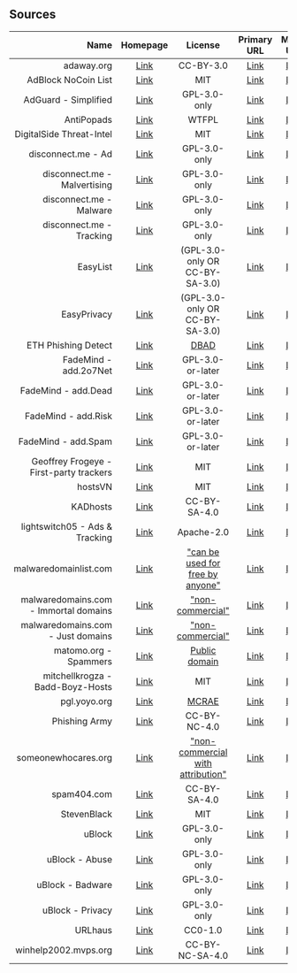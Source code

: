 ## Sources

| Name                                    | Homepage                                              | License                                                           | Primary URL                                       | Mirror URL                                        |
|----------------------------------------:|:-----------------------------------------------------:|:-----------------------------------------------------------------:|:-------------------------------------------------:|:-------------------------------------------------:|
| adaway.org                              | [Link][homepage-adaway.org]                           | CC-BY-3.0                                                         | [Link][source-adaway.org]                         | [Link][mirror-adaway.org]                         |
| AdBlock NoCoin List                     | [Link][homepage-adblock-nocoin-list]                  | MIT                                                               | [Link][source-adblock-nocoin-list]                | [Link][mirror-adblock-nocoin-list]                |
| AdGuard - Simplified                    | [Link][homepage-adguard-simplified]                   | GPL-3.0-only                                                      | [Link][source-adguard-simplified]                 | [Link][mirror-adguard-simplified]                 |
| AntiPopads                              | [Link][homepage-antipopads]                           | WTFPL                                                             | [Link][source-antipopads]                         | [Link][mirror-antipopads]                         |
| DigitalSide Threat-Intel                | [Link][homepage-digitalside-threat-intel]             | MIT                                                               | [Link][source-digitalside-threat-intel]           | [Link][mirror-digitalside-threat-intel]           |
| disconnect.me - Ad                      | [Link][homepage-disconnect.me-ad]                     | GPL-3.0-only                                                      | [Link][source-disconnect.me-ad]                   | [Link][mirror-disconnect.me-ad]                   |
| disconnect.me - Malvertising            | [Link][homepage-disconnect.me-malvertising]           | GPL-3.0-only                                                      | [Link][source-disconnect.me-malvertising]         | [Link][mirror-disconnect.me-malvertising]         |
| disconnect.me - Malware                 | [Link][homepage-disconnect.me-malware]                | GPL-3.0-only                                                      | [Link][source-disconnect.me-malware]              | [Link][mirror-disconnect.me-malware]              |
| disconnect.me - Tracking                | [Link][homepage-disconnect.me-tracking]               | GPL-3.0-only                                                      | [Link][source-disconnect.me-tracking]             | [Link][mirror-disconnect.me-tracking]             |
| EasyList                                | [Link][homepage-easylist]                             | (GPL-3.0-only OR CC-BY-SA-3.0)                                    | [Link][source-easylist]                           | [Link][mirror-easylist]                           |
| EasyPrivacy                             | [Link][homepage-easyprivacy]                          | (GPL-3.0-only OR CC-BY-SA-3.0)                                    | [Link][source-easyprivacy]                        | [Link][mirror-easyprivacy]                        |
| ETH Phishing Detect                     | [Link][homepage-eth-phishing-detect]                  | [DBAD][license-eth-phishing-detect]                               | [Link][source-eth-phishing-detect]                | [Link][mirror-eth-phishing-detect]                |
| FadeMind - add.2o7Net                   | [Link][homepage-fademind-add.2o7net]                  | GPL-3.0-or-later                                                  | [Link][source-fademind-add.2o7net]                | [Link][mirror-fademind-add.2o7net]                |
| FadeMind - add.Dead                     | [Link][homepage-fademind-add.dead]                    | GPL-3.0-or-later                                                  | [Link][source-fademind-add.dead]                  | [Link][mirror-fademind-add.dead]                  |
| FadeMind - add.Risk                     | [Link][homepage-fademind-add.risk]                    | GPL-3.0-or-later                                                  | [Link][source-fademind-add.risk]                  | [Link][mirror-fademind-add.risk]                  |
| FadeMind - add.Spam                     | [Link][homepage-fademind-add.spam]                    | GPL-3.0-or-later                                                  | [Link][source-fademind-add.spam]                  | [Link][mirror-fademind-add.spam]                  |
| Geoffrey Frogeye - First-party trackers | [Link][homepage-gfrogeye-firstparty-trackers]         | MIT                                                               | [Link][source-gfrogeye-firstparty-trackers]       | [Link][mirror-gfrogeye-firstparty-trackers]       |
| hostsVN                                 | [Link][homepage-hostsvn]                              | MIT                                                               | [Link][source-hostsvn]                            | [Link][mirror-hostsvn]                            |
| KADhosts                                | [Link][homepage-kadhosts]                             | CC-BY-SA-4.0                                                      | [Link][source-kadhosts]                           | [Link][mirror-kadhosts]                           |
| lightswitch05 - Ads & Tracking          | [Link][homepage-lightswitch05-ads-and-tracking]       | Apache-2.0                                                        | [Link][source-lightswitch05-ads-and-tracking]     | [Link][mirror-lightswitch05-ads-and-tracking]     |
| malwaredomainlist.com                   | [Link][homepage-malwaredomainlist.com]                | ["can be used for free by anyone"][license-malwaredomainlist.com] | [Link][source-malwaredomainlist.com]              | [Link][mirror-malwaredomainlist.com]              |
| malwaredomains.com - Immortal domains   | [Link][homepage-malwaredomains.com-immortaldomains]   | ["non-commercial"][license-malwaredomains.com-immortaldomains]    | [Link][source-malwaredomains.com-immortaldomains] | [Link][mirror-malwaredomains.com-immortaldomains] |
| malwaredomains.com - Just domains       | [Link][homepage-malwaredomains.com-justdomains]       | ["non-commercial"][license-malwaredomains.com-justdomains]        | [Link][source-malwaredomains.com-justdomains]     | [Link][mirror-malwaredomains.com-justdomains]     |
| matomo.org - Spammers                   | [Link][homepage-matomo.org-spammers]                  | [Public domain][license-matomo.org-spammers]                      | [Link][source-matomo.org-spammers]                | [Link][mirror-matomo.org-spammers]                |
| mitchellkrogza - Badd-Boyz-Hosts        | [Link][homepage-mitchellkrogza-badd-boyz-hosts]       | MIT                                                               | [Link][source-mitchellkrogza-badd-boyz-hosts]     | [Link][mirror-mitchellkrogza-badd-boyz-hosts]     |
| pgl.yoyo.org                            | [Link][homepage-pgl.yoyo.org]                         | [MCRAE][license-pgl.yoyo.org]                                     | [Link][source-pgl.yoyo.org]                       | [Link][mirror-pgl.yoyo.org]                       |
| Phishing Army                           | [Link][homepage-phishing.army]                        | CC-BY-NC-4.0                                                      | [Link][source-phishing.army]                      | [Link][mirror-phishing.army]                      |
| someonewhocares.org                     | [Link][homepage-someonewhocares.org]                  | ["non-commercial with attribution"][license-someonewhocares.org]  | [Link][source-someonewhocares.org]                | [Link][mirror-someonewhocares.org]                |
| spam404.com                             | [Link][homepage-spam404.com]                          | CC-BY-SA-4.0                                                      | [Link][source-spam404.com]                        | [Link][mirror-spam404.com]                        |
| StevenBlack                             | [Link][homepage-stevenblack]                          | MIT                                                               | [Link][source-stevenblack]                        | [Link][mirror-stevenblack]                        |
| uBlock                                  | [Link][homepage-ublock]                               | GPL-3.0-only                                                      | [Link][source-ublock]                             | [Link][mirror-ublock]                             |
| uBlock - Abuse                          | [Link][homepage-ublock-abuse]                         | GPL-3.0-only                                                      | [Link][source-ublock-abuse]                       | [Link][mirror-ublock-abuse]                       |
| uBlock - Badware                        | [Link][homepage-ublock-badware]                       | GPL-3.0-only                                                      | [Link][source-ublock-badware]                     | [Link][mirror-ublock-badware]                     |
| uBlock - Privacy                        | [Link][homepage-ublock-privacy]                       | GPL-3.0-only                                                      | [Link][source-ublock-privacy]                     | [Link][mirror-ublock-privacy]                     |
| URLhaus                                 | [Link][homepage-urlhaus]                              | CC0-1.0                                                           | [Link][source-urlhaus]                            | [Link][mirror-urlhaus]                            |
| winhelp2002.mvps.org                    | [Link][homepage-winhelp2002.mvps.org]                 | CC-BY-NC-SA-4.0                                                   | [Link][source-winhelp2002.mvps.org]               | [Link][mirror-winhelp2002.mvps.org]               |

[homepage-adaway.org]: https://adaway.org
[source-adaway.org]: https://adaway.org/hosts.txt
[mirror-adaway.org]: https://raw.githubusercontent.com/hectorm/hmirror/master/data/adaway.org/list.txt

[homepage-adblock-nocoin-list]: https://github.com/hoshsadiq/adblock-nocoin-list
[source-adblock-nocoin-list]: https://raw.githubusercontent.com/hoshsadiq/adblock-nocoin-list/master/hosts.txt
[mirror-adblock-nocoin-list]: https://raw.githubusercontent.com/hectorm/hmirror/master/data/adblock-nocoin-list/list.txt

[homepage-adguard-simplified]: https://github.com/AdguardTeam/AdGuardSDNSFilter
[source-adguard-simplified]: https://filters.adtidy.org/extension/chromium/filters/15.txt
[mirror-adguard-simplified]: https://raw.githubusercontent.com/hectorm/hmirror/master/data/adguard-simplified/list.txt

[homepage-antipopads]: https://github.com/Yhonay/antipopads
[source-antipopads]: https://raw.githubusercontent.com/Yhonay/antipopads/master/hosts
[mirror-antipopads]: https://raw.githubusercontent.com/hectorm/hmirror/master/data/antipopads/list.txt

[homepage-digitalside-threat-intel]: https://osint.digitalside.it
[source-digitalside-threat-intel]: https://osint.digitalside.it/Threat-Intel/lists/latestdomains.txt
[mirror-digitalside-threat-intel]: https://raw.githubusercontent.com/hectorm/hmirror/master/data/digitalside-threat-intel/list.txt

[homepage-disconnect.me-ad]: https://disconnect.me
[source-disconnect.me-ad]: https://s3.amazonaws.com/lists.disconnect.me/simple_ad.txt
[mirror-disconnect.me-ad]: https://raw.githubusercontent.com/hectorm/hmirror/master/data/disconnect.me-ad/list.txt

[homepage-disconnect.me-malvertising]: https://disconnect.me
[source-disconnect.me-malvertising]: https://s3.amazonaws.com/lists.disconnect.me/simple_malvertising.txt
[mirror-disconnect.me-malvertising]: https://raw.githubusercontent.com/hectorm/hmirror/master/data/disconnect.me-malvertising/list.txt

[homepage-disconnect.me-malware]: https://disconnect.me
[source-disconnect.me-malware]: https://s3.amazonaws.com/lists.disconnect.me/simple_malware.txt
[mirror-disconnect.me-malware]: https://raw.githubusercontent.com/hectorm/hmirror/master/data/disconnect.me-malware/list.txt

[homepage-disconnect.me-tracking]: https://disconnect.me
[source-disconnect.me-tracking]: https://s3.amazonaws.com/lists.disconnect.me/simple_tracking.txt
[mirror-disconnect.me-tracking]: https://raw.githubusercontent.com/hectorm/hmirror/master/data/disconnect.me-tracking/list.txt

[homepage-easylist]: https://easylist.to
[source-easylist]: https://easylist.to/easylist/easylist.txt
[mirror-easylist]: https://raw.githubusercontent.com/hectorm/hmirror/master/data/easylist/list.txt

[homepage-easyprivacy]: https://easylist.to
[source-easyprivacy]: https://easylist.to/easylist/easyprivacy.txt
[mirror-easyprivacy]: https://raw.githubusercontent.com/hectorm/hmirror/master/data/easyprivacy/list.txt

[homepage-eth-phishing-detect]: https://github.com/MetaMask/eth-phishing-detect
[license-eth-phishing-detect]: https://github.com/MetaMask/eth-phishing-detect/blob/master/LICENSE
[source-eth-phishing-detect]: https://raw.githubusercontent.com/MetaMask/eth-phishing-detect/master/src/hosts.txt
[mirror-eth-phishing-detect]: https://raw.githubusercontent.com/hectorm/hmirror/master/data/eth-phishing-detect/list.txt

[homepage-fademind-add.2o7net]: https://github.com/FadeMind/hosts.extras
[source-fademind-add.2o7net]: https://raw.githubusercontent.com/FadeMind/hosts.extras/master/add.2o7Net/hosts
[mirror-fademind-add.2o7net]: https://raw.githubusercontent.com/hectorm/hmirror/master/data/fademind-add.2o7net/list.txt

[homepage-fademind-add.dead]: https://github.com/FadeMind/hosts.extras
[source-fademind-add.dead]: https://raw.githubusercontent.com/FadeMind/hosts.extras/master/add.Dead/hosts
[mirror-fademind-add.dead]: https://raw.githubusercontent.com/hectorm/hmirror/master/data/fademind-add.dead/list.txt

[homepage-fademind-add.risk]: https://github.com/FadeMind/hosts.extras
[source-fademind-add.risk]: https://raw.githubusercontent.com/FadeMind/hosts.extras/master/add.Risk/hosts
[mirror-fademind-add.risk]: https://raw.githubusercontent.com/hectorm/hmirror/master/data/fademind-add.risk/list.txt

[homepage-fademind-add.spam]: https://github.com/FadeMind/hosts.extras
[source-fademind-add.spam]: https://raw.githubusercontent.com/FadeMind/hosts.extras/master/add.Spam/hosts
[mirror-fademind-add.spam]: https://raw.githubusercontent.com/hectorm/hmirror/master/data/fademind-add.spam/list.txt

[homepage-gfrogeye-firstparty-trackers]: https://hostfiles.frogeye.fr
[source-gfrogeye-firstparty-trackers]: https://hostfiles.frogeye.fr/firstparty-trackers.txt
[mirror-gfrogeye-firstparty-trackers]: https://raw.githubusercontent.com/hectorm/hmirror/master/data/gfrogeye-firstparty-trackers/list.txt

[homepage-hostsvn]: https://github.com/bigdargon/hostsVN
[source-hostsvn]: https://raw.githubusercontent.com/bigdargon/hostsVN/master/option/hosts-VN
[mirror-hostsvn]: https://raw.githubusercontent.com/hectorm/hmirror/master/data/hostsvn/list.txt

[homepage-kadhosts]: https://github.com/PolishFiltersTeam/KADhosts
[source-kadhosts]: https://raw.githubusercontent.com/PolishFiltersTeam/KADhosts/master/KADhosts.txt
[mirror-kadhosts]: https://raw.githubusercontent.com/hectorm/hmirror/master/data/kadhosts/list.txt

[homepage-lightswitch05-ads-and-tracking]: https://www.github.developerdan.com/hosts/
[source-lightswitch05-ads-and-tracking]: https://www.github.developerdan.com/hosts/lists/ads-and-tracking-extended.txt
[mirror-lightswitch05-ads-and-tracking]: https://raw.githubusercontent.com/hectorm/hmirror/master/data/lightswitch05-ads-and-tracking/list.txt

[homepage-malwaredomainlist.com]: https://www.malwaredomainlist.com
[license-malwaredomainlist.com]: https://www.malwaredomainlist.com
[source-malwaredomainlist.com]: https://www.malwaredomainlist.com/hostslist/hosts.txt
[mirror-malwaredomainlist.com]: https://raw.githubusercontent.com/hectorm/hmirror/master/data/malwaredomainlist.com/list.txt

[homepage-malwaredomains.com-immortaldomains]: https://www.malwaredomains.com
[license-malwaredomains.com-immortaldomains]: http://www.malwaredomains.com/?page_id=1508
[source-malwaredomains.com-immortaldomains]: https://mirror1.malwaredomains.com/files/immortal_domains.txt
[mirror-malwaredomains.com-immortaldomains]: https://raw.githubusercontent.com/hectorm/hmirror/master/data/malwaredomains.com-immortaldomains/list.txt

[homepage-malwaredomains.com-justdomains]: https://www.malwaredomains.com
[license-malwaredomains.com-justdomains]: http://www.malwaredomains.com/?page_id=1508
[source-malwaredomains.com-justdomains]: https://mirror1.malwaredomains.com/files/justdomains
[mirror-malwaredomains.com-justdomains]: https://raw.githubusercontent.com/hectorm/hmirror/master/data/malwaredomains.com-justdomains/list.txt

[homepage-matomo.org-spammers]: https://github.com/matomo-org/referrer-spam-list
[license-matomo.org-spammers]: https://github.com/matomo-org/referrer-spam-list#license
[source-matomo.org-spammers]: https://raw.githubusercontent.com/matomo-org/referrer-spam-list/master/spammers.txt
[mirror-matomo.org-spammers]: https://raw.githubusercontent.com/hectorm/hmirror/master/data/matomo.org-spammers/list.txt

[homepage-mitchellkrogza-badd-boyz-hosts]: https://github.com/mitchellkrogza/Badd-Boyz-Hosts
[source-mitchellkrogza-badd-boyz-hosts]: https://raw.githubusercontent.com/mitchellkrogza/Badd-Boyz-Hosts/master/hosts
[mirror-mitchellkrogza-badd-boyz-hosts]: https://raw.githubusercontent.com/hectorm/hmirror/master/data/mitchellkrogza-badd-boyz-hosts/list.txt

[homepage-pgl.yoyo.org]: https://pgl.yoyo.org/adservers/
[license-pgl.yoyo.org]: https://pgl.yoyo.org/license/
[source-pgl.yoyo.org]: https://pgl.yoyo.org/adservers/serverlist.php?hostformat=nohtml&mimetype=plaintext
[mirror-pgl.yoyo.org]: https://raw.githubusercontent.com/hectorm/hmirror/master/data/pgl.yoyo.org/list.txt

[homepage-phishing.army]: https://phishing.army
[source-phishing.army]: https://phishing.army/download/phishing_army_blocklist.txt
[mirror-phishing.army]: https://raw.githubusercontent.com/hectorm/hmirror/master/data/phishing.army/list.txt

[homepage-someonewhocares.org]: https://someonewhocares.org/hosts/
[license-someonewhocares.org]: https://someonewhocares.org/hosts/
[source-someonewhocares.org]: https://someonewhocares.org/hosts/hosts
[mirror-someonewhocares.org]: https://raw.githubusercontent.com/hectorm/hmirror/master/data/someonewhocares.org/list.txt

[homepage-spam404.com]: https://github.com/Spam404/lists
[source-spam404.com]: https://raw.githubusercontent.com/Spam404/lists/master/main-blacklist.txt
[mirror-spam404.com]: https://raw.githubusercontent.com/hectorm/hmirror/master/data/spam404.com/list.txt

[homepage-stevenblack]: https://github.com/StevenBlack/hosts
[source-stevenblack]: https://raw.githubusercontent.com/StevenBlack/hosts/master/data/StevenBlack/hosts
[mirror-stevenblack]: https://raw.githubusercontent.com/hectorm/hmirror/master/data/stevenblack/list.txt

[homepage-ublock]: https://github.com/uBlockOrigin/uAssets
[source-ublock]: https://raw.githubusercontent.com/uBlockOrigin/uAssets/master/filters/filters.txt
[mirror-ublock]: https://raw.githubusercontent.com/hectorm/hmirror/master/data/ublock/list.txt

[homepage-ublock-abuse]: https://github.com/uBlockOrigin/uAssets
[source-ublock-abuse]: https://raw.githubusercontent.com/uBlockOrigin/uAssets/master/filters/resource-abuse.txt
[mirror-ublock-abuse]: https://raw.githubusercontent.com/hectorm/hmirror/master/data/ublock-abuse/list.txt

[homepage-ublock-badware]: https://github.com/uBlockOrigin/uAssets
[source-ublock-badware]: https://raw.githubusercontent.com/uBlockOrigin/uAssets/master/filters/badware.txt
[mirror-ublock-badware]: https://raw.githubusercontent.com/hectorm/hmirror/master/data/ublock-badware/list.txt

[homepage-ublock-privacy]: https://github.com/uBlockOrigin/uAssets
[source-ublock-privacy]: https://raw.githubusercontent.com/uBlockOrigin/uAssets/master/filters/privacy.txt
[mirror-ublock-privacy]: https://raw.githubusercontent.com/hectorm/hmirror/master/data/ublock-privacy/list.txt

[homepage-urlhaus]: https://gitlab.com/curben/urlhaus-filter
[source-urlhaus]: https://curben.gitlab.io/malware-filter/urlhaus-filter-hosts.txt
[mirror-urlhaus]: https://raw.githubusercontent.com/hectorm/hmirror/master/data/urlhaus/list.txt

[homepage-winhelp2002.mvps.org]: https://winhelp2002.mvps.org
[source-winhelp2002.mvps.org]: https://winhelp2002.mvps.org/hosts.txt
[mirror-winhelp2002.mvps.org]: https://raw.githubusercontent.com/hectorm/hmirror/master/data/winhelp2002.mvps.org/list.txt
